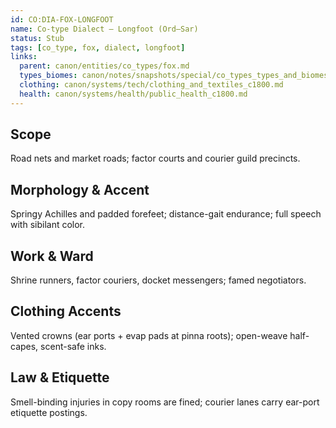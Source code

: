```yaml
---
id: CO:DIA-FOX-LONGFOOT
name: Co-type Dialect — Longfoot (Ord–Sar)
status: Stub
tags: [co_type, fox, dialect, longfoot]
links:
  parent: canon/entities/co_types/fox.md
  types_biomes: canon/notes/snapshots/special/co_types_types_and_biomes.md
  clothing: canon/systems/tech/clothing_and_textiles_c1800.md
  health: canon/systems/health/public_health_c1800.md
---
```


## Scope
Road nets and market roads; factor courts and courier guild precincts.

## Morphology & Accent
Springy Achilles and padded forefeet; distance-gait endurance; full speech with sibilant color.

## Work & Ward
Shrine runners, factor couriers, docket messengers; famed negotiators.

## Clothing Accents
Vented crowns (ear ports + evap pads at pinna roots); open-weave half-capes, scent-safe inks.

## Law & Etiquette
Smell-binding injuries in copy rooms are fined; courier lanes carry ear-port etiquette postings.

